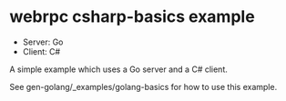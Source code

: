 webrpc csharp-basics example
============================

* Server: Go
* Client: C#

A simple example which uses a Go server and a C# client.

See gen-golang/_examples/golang-basics for how to use this example.

